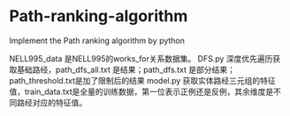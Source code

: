 # Path-ranking-algorithm
Implement the Path ranking algorithm by python

NELL995_data 是NELL995的works_for关系数据集。
DFS.py 深度优先遍历获取基础路经，path_dfs_all.txt 是结果；path_dfs.txt 是部分结果；path_threshold.txt是加了限制后的结果
model.py 获取实体路经三元组的特征值，train_data.txt是全量的训练数据，第一位表示正例还是反例，其余维度是不同路经对应的特征值。

